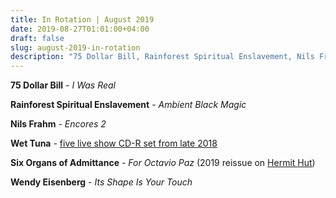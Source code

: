 ```yaml
---
title: In Rotation | August 2019
date: 2019-08-27T01:01:00+04:00
draft: false
slug: august-2019-in-rotation
description: "75 Dollar Bill, Rainforest Spiritual Enslavement, Nils Frahm, Wet Tuna..."
---
```


**75 Dollar Bill** - _I Was Real_

**Rainforest Spiritual Enslavement** - _Ambient Black Magic_

**Nils Frahm** - _Encores 2_

**Wet Tuna** - [five live show CD-R set from late 2018](http://wettuna.blogspot.com/2018/09/live-seared-tuna.html)

**Six Organs of Admittance** - _For Octavio Paz_ (2019 reissue on [Hermit Hut](https://hermithut.bandcamp.com))

**Wendy Eisenberg** - _Its Shape Is Your Touch_
